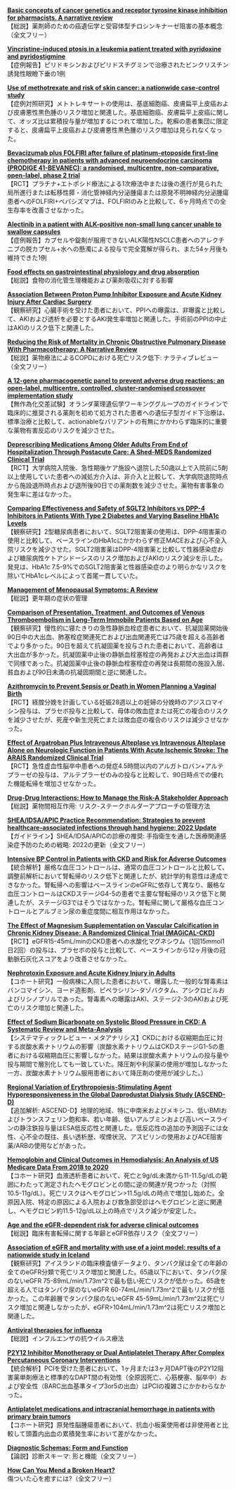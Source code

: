 [**Basic concepts of cancer genetics and receptor tyrosine kinase inhibition for pharmacists. A narrative review**](https://pubmed.ncbi.nlm.nih.gov/36734129/)  
【総説】薬剤師のための癌遺伝学と受容体型チロシンキナーゼ阻害の基本概念（全文フリー）

[**Vincristine-induced ptosis in a leukemia patient treated with pyridoxine and pyridostigmine**](https://pubmed.ncbi.nlm.nih.gov/36734133/)  
【症例報告】ピリドキシンおよびピリドスチグミンで治療されたビンクリスチン誘発性眼瞼下垂の1例

[**Use of methotrexate and risk of skin cancer: a nationwide case-control study**](https://pubmed.ncbi.nlm.nih.gov/36739322/)  
【症例対照研究】メトトレキサートの使用は、基底細胞癌、皮膚扁平上皮癌および皮膚悪性黒色腫のリスク増加と関連した。基底細胞癌、皮膚扁平上皮癌に関して、オッズ比は累積投与量が増加するにつれて増加した。乾癬の患者集団に限定すると、皮膚扁平上皮癌および皮膚悪性黒色腫のリスク増加は見られなくなった。

[**Bevacizumab plus FOLFIRI after failure of platinum-etoposide first-line chemotherapy in patients with advanced neuroendocrine carcinoma (PRODIGE 41-BEVANEC): a randomised, multicentre, non-comparative, open-label, phase 2 trial**](https://pubmed.ncbi.nlm.nih.gov/36739879/)  
【RCT】プラチナ+エトポシド療法による1次療法中または後の進行が見られた局所進行または転移性膵・消化管神経内分泌腫瘍または原発不明神経内分泌腫瘍患者へのFOLFIRI+ベバシズマブは、FOLFIRIのみと比較して、6ヶ月時点での全生存率を改善させなかった。

[**Alectinib in a patient with ALK-positive non-small lung cancer unable to swallow capsules**](https://pubmed.ncbi.nlm.nih.gov/36740945/)  
【症例報告】カプセルや錠剤が服用できないALK陽性NSCLC患者へのアレクチニブの脱カプセル+水への懸濁による投与で完全寛解が得られ、また54ヶ月後も維持できた1例

[**Food effects on gastrointestinal physiology and drug absorption**](https://pubmed.ncbi.nlm.nih.gov/36737277/)  
【総説】食物の消化管生理機能および薬剤吸収に対する影響

[**Association Between Proton Pump Inhibitor Exposure and Acute Kidney Injury After Cardiac Surgery**](https://pubmed.ncbi.nlm.nih.gov/36737115/)  
【観察研究】心臓手術を受けた患者において、PPIへの曝露は、非曝露と比較して、AKIおよび透析を必要とするAKI発生率増加と関連した。手術前のPPIの中止はAKIのリスク低下と関連した。

[**Reducing the Risk of Mortality in Chronic Obstructive Pulmonary Disease With Pharmacotherapy: A Narrative Review**](https://pubmed.ncbi.nlm.nih.gov/36737119/)  
【総説】薬物療法によるCOPDにおける死亡リスク低下: ナラティブレビュー（全文フリー）

[**A 12-gene pharmacogenetic panel to prevent adverse drug reactions: an open-label, multicentre, controlled, cluster-randomised crossover implementation study**](https://pubmed.ncbi.nlm.nih.gov/36739136/)  
【無作為化交差試験】オランダ薬理遺伝学ワーキンググループのガイドラインで臨床的に推奨される薬剤を初めて処方された患者への遺伝子型ガイド下治療は、標準治療と比較して、actionableなバリアントの有無にかかわらず臨床的に重要な薬物有害反応のリスクを減少させた。

[**Deprescribing Medications Among Older Adults From End of Hospitalization Through Postacute Care: A Shed-MEDS Randomized Clinical Trial**](https://pubmed.ncbi.nlm.nih.gov/36745422/)  
【RCT】大学病院入院後、急性期後ケア施設へ退院した50歳以上で入院前に5剤以上使用していた患者への減処方介入は、非介入と比較して、大学病院退院時点から施設退所時点および退所後90日での薬剤数を減少させた。薬物有害事象の発生率に差はなかった。

[**Comparing Effectiveness and Safety of SGLT2 Inhibitors vs DPP-4 Inhibitors in Patients With Type 2 Diabetes and Varying Baseline HbA1c Levels**](https://pubmed.ncbi.nlm.nih.gov/36745425/)  
【観察研究】2型糖尿病患者において、SGLT2阻害薬の使用は、DPP-4阻害薬の使用と比較して、ベースラインのHbA1cにかかわらず修正MACEおよび心不全入院リスクを減少させた。SGLT2阻害薬はDPP-4阻害薬と比較して性器感染症および糖尿病性ケトアシドーシスのリスク増加およびAKIのリスク減少を示した。発見は、HbA1c 7.5-9%でのSGLT2阻害薬と性器感染症のより明らかなリスクを除いてHbA1cレベルによって首尾一貫していた。

[**Management of Menopausal Symptoms: A Review**](https://pubmed.ncbi.nlm.nih.gov/36749328/)  
【総説】更年期の症状の管理

[**Comparison of Presentation, Treatment, and Outcomes of Venous Thromboembolism in Long-Term Immobile Patients Based on Age**](https://pubmed.ncbi.nlm.nih.gov/36750505/)  
【観察研究】慢性的に寝たきりの急性静脈血栓症患者において、抗凝固薬開始後90日中の大出血、肺塞栓症関連死亡および出血関連死亡は75歳を超える高齢者でより多かった。90日を超えて抗凝固薬を投与された患者において、高齢者は大出血が多かった。抗凝固薬中止後の静脈血栓塞栓症の再発および大出血は両群で同様であった。抗凝固薬中止後の静脈血栓塞栓症の再発は長期間の施設入居、貧血および90日未満の抗凝固期間と逆に関連した。

[**Azithromycin to Prevent Sepsis or Death in Women Planning a Vaginal Birth**](https://pubmed.ncbi.nlm.nih.gov/36757318/)  
【RCT】経腟分娩を計画している妊娠28週以上の妊婦の分娩時のアジスロマイシン投与は、プラセボ投与と比較して、母体の敗血症または死亡の複合のリスクを減少させたが、死産や新生児死亡または敗血症の複合のリスクは減少させなかった。

[**Effect of Argatroban Plus Intravenous Alteplase vs Intravenous Alteplase Alone on Neurologic Function in Patients With Acute Ischemic Stroke: The ARAIS Randomized Clinical Trial**](https://pubmed.ncbi.nlm.nih.gov/36757755/)  
【RCT】急性虚血性脳卒中患者への発症4.5時間以内のアルガトロバン+アルテプラーゼの投与は、アルテプラーゼのみの投与と比較して、90日時点での優れた機能転帰を増加させなかった。

[**Drug-Drug Interactions: How to Manage the Risk-A Stakeholder Approach**](https://pubmed.ncbi.nlm.nih.gov/36754731/)  
【総説】薬物間相互作用: リスク-ステークホルダーアプローチの管理方法

[**SHEA/IDSA/APIC Practice Recommendation: Strategies to prevent healthcare-associated infections through hand hygiene: 2022 Update**](https://pubmed.ncbi.nlm.nih.gov/36751708/)  
【ガイドライン】SHEA/IDSA/APICの診療の推奨: 手指衛生を通した医療関連感染症予防のための戦略: 2022の更新（全文フリー）

[**Intensive BP Control in Patients with CKD and Risk for Adverse Outcomes**](https://pubmed.ncbi.nlm.nih.gov/36735510/)  
【統合解析】厳格な血圧コントロールは、通常の血圧コントロールと比較して、調整前解析において腎転帰のリスク低下と関連したが、統計学的有意性は達成できなかった。腎転帰への影響はベースラインのeGFRに依存して異なり、厳格な血圧コントロールはCKDステージG4-5の患者で主要な腎転帰のリスク低下と関連したが、ステージG3ではそうではなかった。腎転帰に関して厳格な血圧コントロールとアルブミン尿の重症度間に相互作用はなかった。

[**The Effect of Magnesium Supplementation on Vascular Calcification in Chronic Kidney Disease: A Randomized Clinical Trial (MAGiCAL-CKD)**](https://pubmed.ncbi.nlm.nih.gov/36749131/)  
【RCT】eGFR15-45mL/minのCKD患者への水酸化マグネシウム（1回15mmol1日2回）の投与は、プラセボの投与と比較して、ベースラインから12ヶ月後の冠動脈石灰化スコアをより改善させなかった。

[**Nephrotoxin Exposure and Acute Kidney Injury in Adults**](https://pubmed.ncbi.nlm.nih.gov/36754005/)  
【コホート研究】一般病棟に入院した患者において、曝露した一般的な腎毒素はバンコマイシン、ヨード造影剤、ピペラシリン-タゾバクタム、アシクロビルおよびリシノプリルであった。腎毒素への曝露はAKI、ステージ2-3のAKIおよび死亡のリスク増加と関連した。

[**Effect of Sodium Bicarbonate on Systolic Blood Pressure in CKD: A Systematic Review and Meta-Analysis**](https://pubmed.ncbi.nlm.nih.gov/36758154/)  
【システマティックレビュー・メタアナリシス】CKDにおける収縮期血圧に対する炭酸水素ナトリウムの影響（炭酸水素ナトリウムはCKDステージG1-5の患者における収縮期血圧に影響しなかった。結果は炭酸水素ナトリウムの投与量や投与期間で層別化しても一致していた。降圧剤や利尿薬の使用が増加しなかった一方、炭酸水素ナトリウム服用患者において降圧剤の使用が減少した。）

[**Regional Variation of Erythropoiesis-Stimulating Agent Hyporesponsiveness in the Global Daprodustat Dialysis Study (ASCEND-D)**](https://pubmed.ncbi.nlm.nih.gov/36739866/)  
【追加解析: ASCEND-D】地理的地域、特に中南米およびメキシコ、低いBMIおよびトランスフェリン飽和率、若い年齢、低いアルブミンおよび高いベースラインの静注鉄投与量はESA低反応性と関連した。低反応性の追加の予測因子には女性、心不全の既往、長い透析歴、喫煙状況、アスピリンの使用およびACE阻害薬/ARBの使用などがあった。

[**Hemoglobin and Clinical Outcomes in Hemodialysis: An Analysis of US Medicare Data From 2018 to 2020**](https://pubmed.ncbi.nlm.nih.gov/36748065/)  
【コホート研究】血液透析患者において、死亡と9g/dL未満から11-11.5g/dLの範囲にわたって測定されたヘモグロビンとの間に逆の関連が見つかった（対照10.5-11g/dL）。死亡リスクはヘモグロビン>11.5g/dLの時点で増加し始めた。全原因入院、特定の原因による入院および救急部受診はヘモグロビンと逆に関連し、ヘモグロビン約11.5-12g/dL以上の時点でリスク減少が安定した。

[**Age and the eGFR-dependent risk for adverse clinical outcomes**](https://pubmed.ncbi.nlm.nih.gov/36755849/)  
【総説】臨床有害転帰に関する年齢とeGFR依存リスク（全文フリー）

[**Association of eGFR and mortality with use of a joint model: results of a nationwide study in Iceland**](https://pubmed.ncbi.nlm.nih.gov/36758988/)  
【観察研究】アイスランドの臨床検査値データより、タンパク尿は全ての年齢の全てのeGFR分類で死亡リスク増加と関連した。65歳以下において、タンパク尿のないeGFR 75-89mL/min/1.73m^2で最も低い死亡リスクが低かった。65歳を超える人ではタンパク尿のないeGFR 60-74mL/min/1.73m^2で最もリスクが低かった。この年齢層でタンパク尿のないeGFR 45-59mL/min/1.73m^2は死亡リスク増加と関連しなかったが、eGFR>104mL/min/1.73m^2は死亡リスク増加と関連した。

[**Antiviral therapies for influenza**](https://pubmed.ncbi.nlm.nih.gov/36752709/)  
【総説】インフルエンザの抗ウイルス療法

[**P2Y12 Inhibitor Monotherapy or Dual Antiplatelet Therapy After Complex Percutaneous Coronary Interventions**](https://pubmed.ncbi.nlm.nih.gov/36754514/)  
【統合解析】PCIを受けた患者において、1ヶ月または3ヶ月DAPT後のP2Y12阻害薬単剤療法と標準的なDAPT間の有効性（全原因死亡、心筋梗塞、脳卒中）および安全性（BARC出血基準タイプ3or5の出血）はPCIの複雑さにかかわらなかった。

[**Antiplatelet medications and intracranial hemorrhage in patients with primary brain tumors**](https://pubmed.ncbi.nlm.nih.gov/36740041/)  
【コホート研究】原発性脳腫瘍患者において、抗血小板薬使用者は非使用者と比較して頭蓋内出血の累積発生率において差がなかった。

[**Diagnostic Schemas: Form and Function**](https://pubmed.ncbi.nlm.nih.gov/36376638/)  
【論説】診断スキーマ: 形と機能（全文フリー）

[**How Can You Mend a Broken Heart?**](https://pubmed.ncbi.nlm.nih.gov/36750356/)  
傷ついた心を癒すには?（全文フリー）
